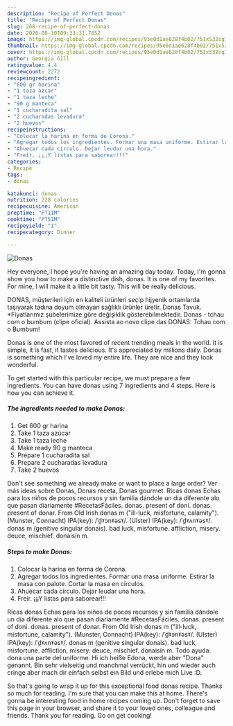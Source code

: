 ```yaml
---
description: "Recipe of Perfect Donas"
title: "Recipe of Perfect Donas"
slug: 268-recipe-of-perfect-donas
date: 2020-08-30T09:33:31.785Z
image: https://img-global.cpcdn.com/recipes/95e0d1ae628f4b02/751x532cq70/donas-foto-principal.jpg
thumbnail: https://img-global.cpcdn.com/recipes/95e0d1ae628f4b02/751x532cq70/donas-foto-principal.jpg
cover: https://img-global.cpcdn.com/recipes/95e0d1ae628f4b02/751x532cq70/donas-foto-principal.jpg
author: Georgia Gill
ratingvalue: 4.4
reviewcount: 2272
recipeingredient:
- "600 gr harina"
- "1 taza azcar"
- "1 taza leche"
- "90 g manteca"
- "1 cucharadita sal"
- "2 cucharadas levadura"
- "2 huevos"
recipeinstructions:
- "Colocar la harina en forma de Corona."
- "Agregar todos los ingredientes. Formar una masa uniforme. Estirar la masa con palote. Cortar la masa en círculos."
- "Ahuecar cada círculo. Dejar leudar una hora."
- "Freír. ¡¡¡Y listas para saborear!!!"
categories:
- Recipe
tags:
- donas

katakunci: donas 
nutrition: 228 calories
recipecuisine: American
preptime: "PT11M"
cooktime: "PT51M"
recipeyield: "1"
recipecategory: Dinner

---
```



![Donas](https://img-global.cpcdn.com/recipes/95e0d1ae628f4b02/751x532cq70/donas-foto-principal.jpg)

Hey everyone, I hope you're having an amazing day today. Today, I'm gonna show you how to make a distinctive dish, donas. It is one of my favorites. For mine, I will make it a little bit tasty. This will be really delicious.

DONAS, müşterileri için en kaliteli ürünleri seçip hijyenik ortamlarda taşıyarak tadına doyum olmayan sağlıklı ürünler üretir. Donas Tavuk. *Fiyatlarımız şubelerimize göre değişiklik gösterebilmektedir. Donas - tchau com o bumbum (clipe oficial). Assista ao novo clipe das DONAS: Tchau com o Bumbum!

Donas is one of the most favored of recent trending meals in the world. It is simple, it is fast, it tastes delicious. It's appreciated by millions daily. Donas is something which I've loved my entire life. They are nice and they look wonderful.


To get started with this particular recipe, we must prepare a few ingredients. You can have donas using 7 ingredients and 4 steps. Here is how you can achieve it.

<!--inarticleads1-->

##### The ingredients needed to make Donas:

1. Get 600 gr harina
1. Take 1 taza azúcar
1. Take 1 taza leche
1. Make ready 90 g manteca
1. Prepare 1 cucharadita sal
1. Prepare 2 cucharadas levadura
1. Take 2 huevos


Don&#39;t see something we already make or want to place a large order? Ver más ideas sobre Donas, Donas receta, Donas gourmet. Ricas donas Echas para los niños de pocos recursos y sin familia dándole un dia diferente alo que pasan diariamente #RecetasFáciles. donas. present of doni. donas. present of donar. From Old Irish donas m (&#34;ill-luck, misfortune, calamity&#34;). (Munster, Connacht) IPA(key): /ˈd̪ˠɔnˠəsˠ/. (Ulster) IPA(key): /ˈd̪ˠʌnˠəsˠ/. donas m (genitive singular donais). bad luck, misfortune. affliction, misery. deuce, mischief. donaisín m. 

<!--inarticleads2-->

##### Steps to make Donas:

1. Colocar la harina en forma de Corona.
1. Agregar todos los ingredientes. Formar una masa uniforme. Estirar la masa con palote. Cortar la masa en círculos.
1. Ahuecar cada círculo. Dejar leudar una hora.
1. Freír. ¡¡¡Y listas para saborear!!!


Ricas donas Echas para los niños de pocos recursos y sin familia dándole un dia diferente alo que pasan diariamente #RecetasFáciles. donas. present of doni. donas. present of donar. From Old Irish donas m (&#34;ill-luck, misfortune, calamity&#34;). (Munster, Connacht) IPA(key): /ˈd̪ˠɔnˠəsˠ/. (Ulster) IPA(key): /ˈd̪ˠʌnˠəsˠ/. donas m (genitive singular donais). bad luck, misfortune. affliction, misery. deuce, mischief. donaisín m. Todo ayuda: dona una parte del uniforme. Hi ich heiße Edona, werde aber &#34;Dona&#34; genannt. Bin sehr vielseitig und manchmal verrückt, hin und wieder auch cringe aber mach dir einfach selbst ein Bild und erlebe mich Live :D. 

So that's going to wrap it up for this exceptional food donas recipe. Thanks so much for reading. I'm sure that you can make this at home. There's gonna be interesting food in home recipes coming up. Don't forget to save this page in your browser, and share it to your loved ones, colleague and friends. Thank you for reading. Go on get cooking!
